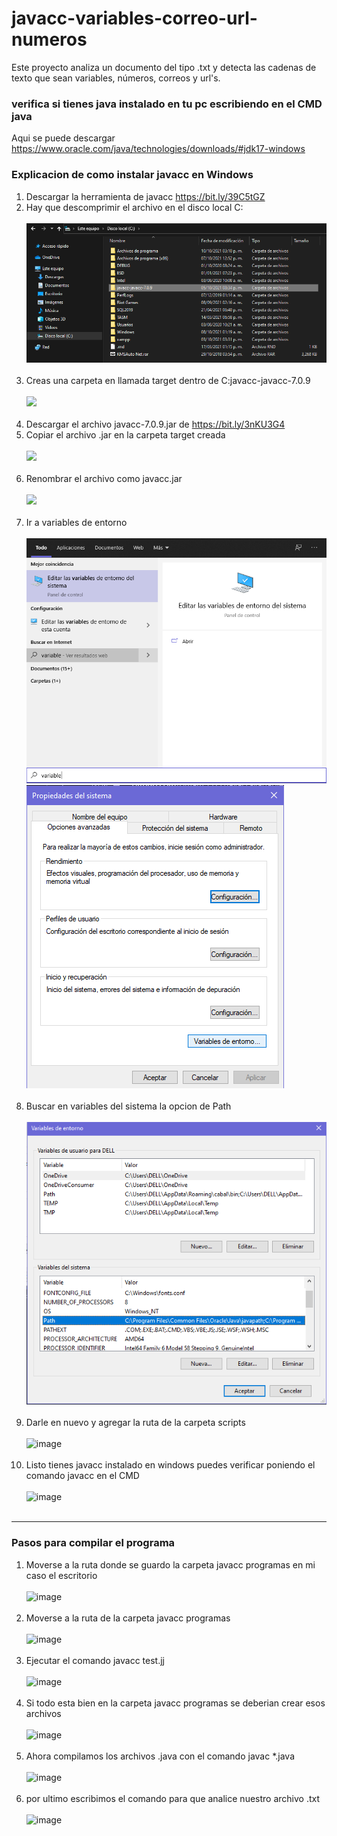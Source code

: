 # javacc-variables-correo-url-numeros
Este proyecto analiza un documento del tipo .txt y detecta las cadenas de texto que sean variables, números, correos y url's.

### verifica si tienes java instalado en tu pc escribiendo en el CMD java
Aqui se puede descargar https://www.oracle.com/java/technologies/downloads/#jdk17-windows

### Explicacion de como instalar javacc en Windows

1. Descargar la herramienta de javacc  https://bit.ly/39C5tGZ
2. Hay que descomprimir el archivo en el disco local C:
<br/><br/>
![](https://github.com/omar49511/javacc-variables-correo-url-numeros/blob/main/javacc%20programas/imagenes/Captura%20de%20pantalla%202021-10-12%20153039.png?raw=true)
<br/><br/>
3. Creas una carpeta en llamada target dentro de C:javacc-javacc-7.0.9
<br/><br/>
![](https://static.javatpoint.com/core/images/javacc6.png)
<br/><br/>
4. Descargar el archivo javacc-7.0.9.jar de https://bit.ly/3nKU3G4
5. Copiar el archivo .jar en la carpeta target creada
<br/><br/>
![](https://static.javatpoint.com/core/images/javacc7.png)
<br/><br/>
6. Renombrar el archivo como javacc.jar
<br/><br/>
![](https://static.javatpoint.com/core/images/javacc8.png)
<br/><br/>
7. Ir a variables de entorno
<br/><br/>
![](https://github.com/omar49511/javacc-variables-correo-url-numeros/blob/main/javacc%20programas/imagenes/Captura%20de%20pantalla%202021-10-12%20165954.png?raw=true)
![](https://github.com/omar49511/javacc-variables-correo-url-numeros/blob/main/javacc%20programas/imagenes/Captura%20de%20pantalla%202021-10-12%20170512.png?raw=true)
<br/><br/>
8. Buscar en variables del sistema la opcion de Path
<br/><br/>
![](https://github.com/omar49511/javacc-variables-correo-url-numeros/blob/main/javacc%20programas/imagenes/Captura%20de%20pantalla%202021-10-12%20170559.png?raw=true)
<br/><br/>
9. Darle en nuevo y agregar la ruta de la carpeta scripts
<br/><br/>
![image](https://user-images.githubusercontent.com/72781778/137098134-359a72e3-c4e5-4a47-976a-56b62515477f.png)
<br/><br/>
10. Listo tienes javacc instalado en windows puedes verificar poniendo el comando javacc en el CMD
<br/><br/>
![image](https://user-images.githubusercontent.com/72781778/137098564-e9985860-dc3b-4f29-8e92-bb5a30b7433a.png)
<br/><br/>
---
### Pasos para compilar el programa
1. Moverse a la ruta donde se guardo la carpeta javacc programas en mi caso el escritorio
<br/><br/>
![image](https://user-images.githubusercontent.com/72781778/137099662-315c056b-ab73-4266-9722-49b83f265147.png)
<br/><br/>
2. Moverse a la ruta de la carpeta javacc programas
<br/><br/>
![image](https://user-images.githubusercontent.com/72781778/137099845-838175cd-c529-4ea9-a18b-3a329d1f8806.png)
<br/><br/>
3. Ejecutar el comando javacc test.jj
<br/><br/>
![image](https://user-images.githubusercontent.com/72781778/137100071-e6d87ae6-40d8-4922-b374-7863897e1173.png)
<br/><br/>
4. Si todo esta bien en la carpeta javacc programas se deberian crear esos archivos
<br/><br/>
![image](https://user-images.githubusercontent.com/72781778/137100197-6b08ad20-404c-41a3-ac1c-f3f14ee31682.png)
<br/><br/>
5. Ahora compilamos los archivos .java con el comando javac \*.java
<br/><br/>
![image](https://user-images.githubusercontent.com/72781778/137100751-dd30e307-aeee-415e-be9d-e69e93c8b154.png)
<br/><br/>
6. por ultimo escribimos el comando para que analice nuestro archivo .txt
<br/><br/>
![image](https://user-images.githubusercontent.com/72781778/137100915-b36c9b64-de8e-43c3-8cea-425b9bdb6bc4.png)



